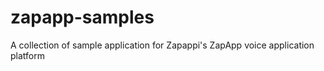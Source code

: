 # zapapp-samples
A collection of sample application for Zapappi's ZapApp voice application platform
